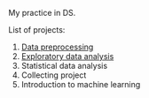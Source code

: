 My practice in DS.

List of projects:
1. [Data preprocessing](https://github.com/ushakove/praktikum_projects/blob/master/data_preprocessing.ipynb)
2. [Exploratory data analysis](https://github.com/ushakove/praktikum_projects/blob/master/exploratory_data_analysis.ipynb)
3. Statistical data analysis
4. Collecting project
5. Introduction to machine learning
